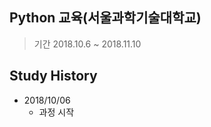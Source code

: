 ## Python 교육(서울과학기술대학교)

> 기간 2018.10.6 ~ 2018.11.10

## Study History
* 2018/10/06
    * 과정 시작

<br>
